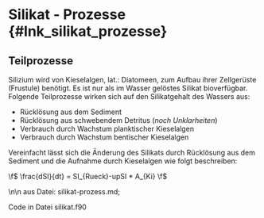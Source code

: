 Silikat - Prozesse {#lnk_silikat_prozesse}
===================== 

## Teilprozesse ##
Silizium wird von Kieselalgen, lat.: Diatomeen, zum Aufbau ihrer Zellgerüste 
(Frustule) benötigt. Es ist nur als im Wasser gelöstes Silikat bioverfügbar. 
Folgende Teilprozesse wirken sich auf den Silikatgehalt des Wassers aus: 

* Rücklösung aus dem Sediment
* Rücklösung aus schwebendem Detritus (*noch Unklarheiten*)
* Verbrauch durch Wachstum planktischer Kieselalgen 
* Verbrauch durch Wachstum bentischer Kieselalgen

Vereinfacht lässt sich die Änderung des Silikats durch Rücklösung aus dem 
Sediment und die Aufnahme durch Kieselalgen wie folgt beschreiben:

\f$
  \frac{dSI}{dt} = SI_{Rueck}-upSI * A_{Ki}
\f$

\n\n
aus Datei: silikat-prozess.md; 

Code in Datei silikat.f90

